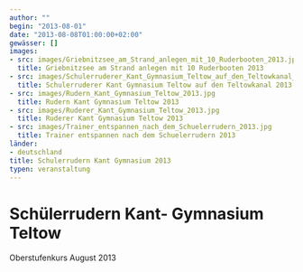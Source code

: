 ```yaml
---
author: ""
begin: "2013-08-01"
date: "2013-08-08T01:00:00+02:00"
gewässer: []
images:
- src: images/Griebnitzsee_am_Strand_anlegen_mit_10_Ruderbooten_2013.jpg
  title: Griebnitzsee am Strand anlegen mit 10 Ruderbooten 2013
- src: images/Schulerruderer_Kant_Gymnasium_Teltow_auf_den_Teltowkanal_2013.jpg
  title: Schulerruderer Kant Gymnasium Teltow auf den Teltowkanal 2013
- src: images/Rudern_Kant_Gymnasium_Teltow_2013.jpg
  title: Rudern Kant Gymnasium Teltow 2013
- src: images/Ruderer_Kant_Gymnasium_Teltow_2013.jpg
  title: Ruderer Kant Gymnasium Teltow 2013
- src: images/Trainer_entspannen_nach_dem_Schuelerrudern_2013.jpg
  title: Trainer entspannen nach dem Schuelerrudern 2013
länder: 
- deutschland
title: Schulerrudern Kant Gymnasium 2013
typen: veranstaltung
---
```




# Schülerrudern Kant- Gymnasium Teltow


Oberstufenkurs August 2013
